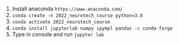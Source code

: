 1. Install anaconda `https://www.anaconda.com/`
1. `conda create -n 2022_neurotech_course python=3.8`  
1. `conda activate 2022_neurotech_course`  
1. `conda install jupyterlab numpy ipympl pandas -c conda-forge`  
1. Type in console and run `jupyter lab`



